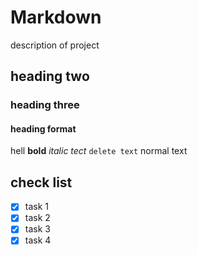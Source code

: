 # Markdown
description of project
## heading two
### heading three
#### heading format

hell **bold**
*italic tect*
`delete text`
normal text
## check list
- [X] task 1
- [X] task 2
- [X] task 3
- [X] task 4

